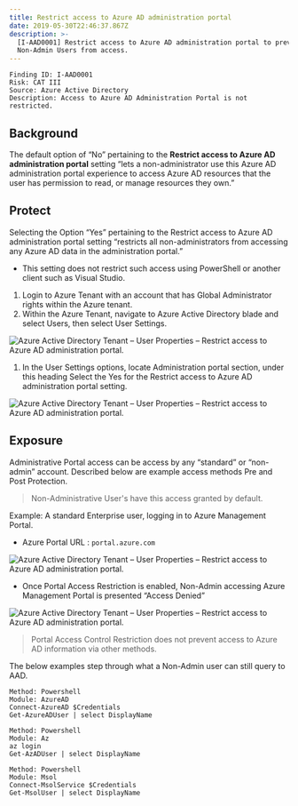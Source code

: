 ```yaml
---
title: Restrict access to Azure AD administration portal
date: 2019-05-30T22:46:37.867Z
description: >-
  [I-AAD0001] Restrict access to Azure AD administration portal to prevent
  Non-Admin Users from access.
---
```

```
Finding ID: I-AAD0001Risk: CAT IIISource: Azure Active DirectoryDescription: Access to Azure AD Administration Portal is not restricted.
```

## Background

The default option of “No” pertaining to the **Restrict access to Azure AD administration portal** setting “lets a non-administrator use this Azure AD administration portal experience to access Azure AD resources that the user has permission to read, or manage resources they own.”

## Protect

Selecting the Option “Yes” pertaining to the Restrict access to Azure AD administration portal setting “restricts all non-administrators from accessing any Azure AD data in the administration portal.”

* This setting does not restrict such access using PowerShell or another client such as Visual Studio.

1. Login to Azure Tenant with an account that has Global Administrator rights within the Azure tenant.
2. Within the Azure Tenant, navigate to Azure Active Directory blade and select Users, then select User Settings.

![Azure Active Directory Tenant – User Properties – Restrict access to Azure AD administration portal.](/img/azure-inno-ad-01_001.png "Azure Active Directory Tenant – User Properties – Restrict access to Azure AD administration portal.")

1. In the User Settings options, locate Administration portal section, under this heading Select the Yes for the Restrict access to Azure AD administration portal setting.

![Azure Active Directory Tenant – User Properties – Restrict access to Azure AD administration portal.](/img/azure-inno-ad-01_002.png "Azure Active Directory Tenant – User Properties – Restrict access to Azure AD administration portal.")

## Exposure

Administrative Portal access can be access by any “standard” or “non-admin” account. Described below are example access methods Pre and Post Protection. 

> Non-Administrative User's have this access granted by default.

Example: A standard Enterprise user, logging in to Azure Management Portal.

* Azure Portal URL : `portal.azure.com`

![Azure Active Directory Tenant – User Properties – Restrict access to Azure AD administration portal.](/img/azure-inno-ad-03.png "Azure Active Directory Tenant – User Properties – Restrict access to Azure AD administration portal.")

* Once Portal Access Restriction is enabled, Non-Admin accessing Azure Management Portal is presented “Access Denied”

![Azure Active Directory Tenant – User Properties – Restrict access to Azure AD administration portal.](/img/azure-inno-ad-04.png "Azure Active Directory Tenant – User Properties – Restrict access to Azure AD administration portal.")

> Portal Access Control Restriction does not prevent access to Azure AD information via other methods. 

The below examples step through what a Non-Admin user can still query to AAD.

```
Method: PowershellModule: AzureADConnect-AzureAD $CredentialsGet-AzureADUser | select DisplayName
```

```
Method: PowershellModule: Azaz loginGet-AzADUser | select DisplayName
```

```
Method: PowershellModule: MsolConnect-MsolService $CredentialsGet-MsolUser | select DisplayName
```
